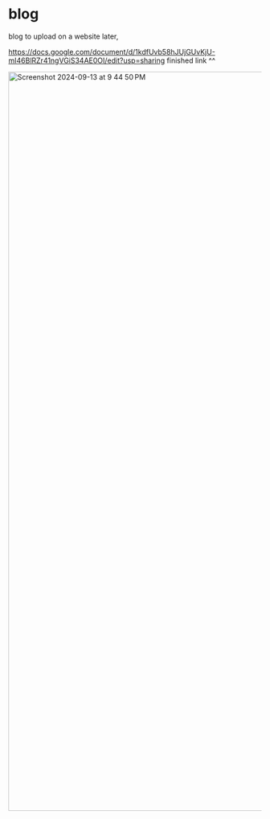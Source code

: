 # blog

blog to upload on a website later, 

https://docs.google.com/document/d/1kdfUvb58hJUjGUvKjU-mI46BlRZr41ngVGiS34AE0OI/edit?usp=sharing
finished link ^^

<img width="1470" alt="Screenshot 2024-09-13 at 9 44 50 PM" src="https://github.com/user-attachments/assets/4ef30a28-1a75-4e66-bde0-4c19066c6216">
